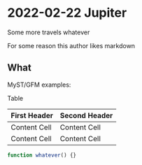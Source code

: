 # 2022-02-22 Jupiter

Some more travels whatever

For some reason this author likes markdown

## What

MyST/GFM examples:

Table

| First Header  | Second Header |
| ------------- | ------------- |
| Content Cell  | Content Cell  |
| Content Cell  | Content Cell  |

```js
function whatever() {}
```
